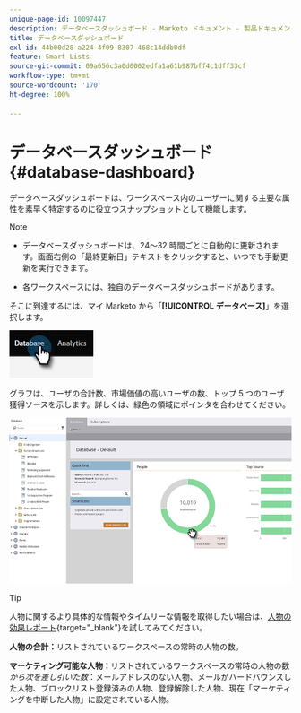 ```yaml
---
unique-page-id: 10097447
description: データベースダッシュボード - Marketo ドキュメント - 製品ドキュメント
title: データベースダッシュボード
exl-id: 44b00d28-a224-4f09-8307-468c14ddb0df
feature: Smart Lists
source-git-commit: 09a656c3a0d0002edfa1a61b987bff4c1dff33cf
workflow-type: tm+mt
source-wordcount: '170'
ht-degree: 100%

---
```


# データベースダッシュボード {#database-dashboard}

データベースダッシュボードは、ワークスペース内のユーザーに関する主要な属性を素早く特定するのに役立つスナップショットとして機能します。

>[!NOTE]
>
>* データベースダッシュボードは、24～32 時間ごとに自動的に更新されます。画面右側の「最終更新日」テキストをクリックすると、いつでも手動更新を実行できます。
>
>* 各ワークスペースには、独自のデータベースダッシュボードがあります。

そこに到達するには、マイ Marketo から「**[!UICONTROL データベース]**」を選択します。

![](assets/database-dashboard-1.png)

グラフは、ユーザの合計数、市場価値の高いユーザの数、トップ 5 つのユーザ獲得ソースを示します。詳しくは、緑色の領域にポインタを合わせてください。

![](assets/database-dashboard-2.png)

>[!TIP]
>
>人物に関するより具体的な情報やタイムリーな情報を取得したい場合は、[人物の効果レポート](/help/marketo/product-docs/reporting/basic-reporting/report-types/people-performance-report.md){target="_blank"}を試してみてください。

**人物の合計：**&#x200B;リストされているワークスペースの常時の人物の数。

**マーケティング可能な人物：**&#x200B;リストされているワークスペースの常時の人物の数&#x200B;_から次を差し引いた数_：メールアドレスのない人物、メールがハードバウンスした人物、ブロックリスト登録済みの人物、登録解除した人物、現在「マーケティングを中断した人物」に設定されている人物。
